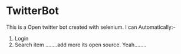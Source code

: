 # TwitterBot
This is a Open twitter bot created with selenium.
I can Automatically:-
1. Login
2. Search item
........add more its open source. Yeah........
